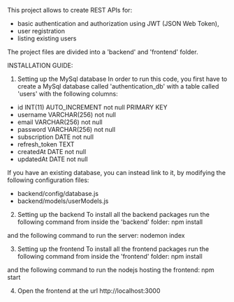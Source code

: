 This project allows to create REST APIs for:
- basic authentication and authorization using JWT (JSON Web Token),
- user registration
- listing existing users

The project files are divided into a 'backend' and 'frontend' folder.

INSTALLATION GUIDE:

1) Setting up the MySql database
In order to run this code, you first have to create a MySql database called 'authentication_db' with a table called 'users' with the following columns:
- id INT(11) AUTO_INCREMENT not null PRIMARY KEY
- username VARCHAR(256) not null
- email VARCHAR(256) not null
- password VARCHAR(256) not null
- subscription DATE not null
- refresh_token TEXT
- createdAt DATE not null
- updatedAt DATE not null

If you have an existing database, you can instead link to it, by modifying the following configuration files:
- backend/config/database.js
- backend/models/userModels.js


2) Setting up the backend
To install all the backend packages run the following command from inside the 'backend' folder:
npm install

and the following command to run the server:
nodemon index 

3) Setting up the frontend
To install all the frontend packages run the following command from inside the 'frontend' folder:
npm install

and the following command to run the nodejs hosting the frontend:
npm start

4) Open the frontend at the url http://localhost:3000